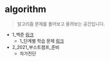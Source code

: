 # algorithm
>알고리즘 문제를 풀어보고 올려보는 공간입니다.

* 1_백준 [링크](https://www.acmicpc.net/)
  * 1_단계별 학습 문제 [링크](https://www.acmicpc.net/step)
* 2_2021_부스트캠프_준비
  * 자가진단
